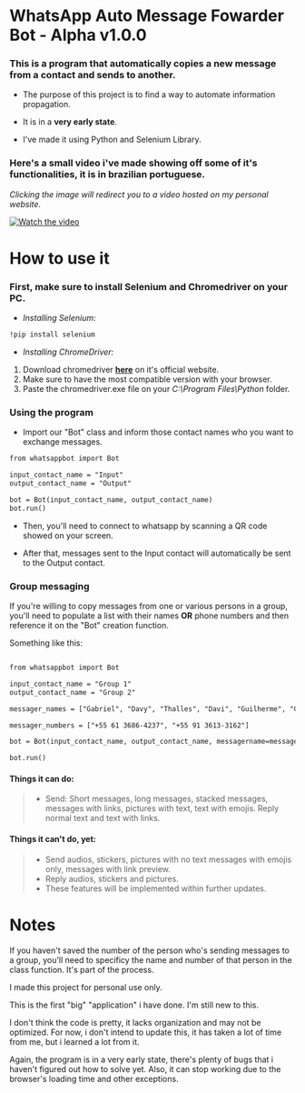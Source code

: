 # WhatsApp Auto Message Fowarder Bot - Alpha v1.0.0

### This is a program that automatically copies a new message from a contact and sends to another. 

- The purpose of this project is to find a way to automate information propagation.

- It is in a **very early state**.

- I've made it using Python and Selenium Library.

### Here's a small video i've made showing off some of it's functionalities, it is in brazilian portuguese.
*Clicking the image will redirect you to a video hosted on my personal website.*

[![Watch the video](http://gabrielaraujo.xyz/thumbnailgit.png)](http://gabrielaraujo.xyz/projeto_whatsapp.mp4)

# How to use it

### First, make sure to install Selenium and Chromedriver on your PC.

* *Installing Selenium:*

```html
!pip install selenium
```

* *Installing ChromeDriver:*
1. Download chromedriver [**here**](https://chromedriver.chromium.org/downloads) on it's official website.
2. Make sure to have the most compatible version with your browser.
3. Paste the chromedriver.exe file on your *C:\Program Files\Python* folder.

### Using the program

- Import our "Bot" class and inform those contact names who you want to exchange messages.

```html
from whatsappbot import Bot

input_contact_name = "Input"
output_contact_name = "Output"

bot = Bot(input_contact_name, output_contact_name)
bot.run()

```

- Then, you'll need to connect to whatsapp by scanning a QR code showed on your screen.

- After that, messages sent to the Input contact will automatically be sent to the Output contact.

### Group messaging
If you're willing to copy messages from one or various persons in a group, you'll need to populate a list with their names **OR** phone numbers and then reference it on the "Bot" creation function.

Something like this:

```html

from whatsappbot import Bot

input_contact_name = "Group 1"
output_contact_name = "Group 2"

messager_names = ["Gabriel", "Davy", "Thalles", "Davi", "Guilherme", "Caio", "Luiz", "Cândido"]

messager_numbers = ["+55 61 3686-4237", "+55 91 3613-3162"]

bot = Bot(input_contact_name, output_contact_name, messagername=messager_names, messagernumber=messager_numbers)

bot.run()

```


#### Things it can do:
> * Send: Short messages, long messages, stacked messages, messages with links, pictures with text, text with emojis. Reply normal text and text with links.

#### Things it can't do, yet:
> * Send audios, stickers, pictures with no text messages with emojis only, messages with link preview.
> * Reply audios, stickers and pictures.
> * These features will be implemented within further updates.

# Notes

If you haven't saved the number of the person who's sending messages to a group, you'll need to specificy the name and number of that person in the class function. It's part of the process. 

I made this project for personal use only.

This is the first "big" "application" i have done. I'm still new to this.

I don't think the code is pretty, it lacks organization and may not be optimized. For now, i don't intend to update this, it has taken a lot of time from me, but i learned a lot from it.

Again, the program is in a very early state, there's plenty of bugs that i haven't figured out how to solve yet. Also, it can stop working due to the browser's loading time and other exceptions.

